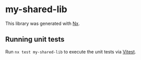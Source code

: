 # my-shared-lib

This library was generated with [Nx](https://nx.dev).

## Running unit tests

Run `nx test my-shared-lib` to execute the unit tests via [Vitest](https://vitest.dev/).
